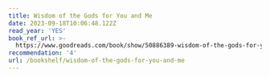 ```yaml
---
title: Wisdom of the Gods for You and Me
date: 2023-09-18T10:06:48.122Z
read_year: 'YES'
book_ref_url: >-
  https://www.goodreads.com/book/show/50886389-wisdom-of-the-gods-for-you-and-me---b
recommendation: '4'
url: /bookshelf/wisdom-of-the-gods-for-you-and-me
---
```


